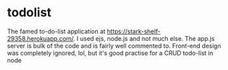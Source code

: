 # todolist
The famed to-do-list application at https://stark-shelf-29358.herokuapp.com/.
I used ejs, node.js and not much else. The app.js server is bulk of the code and 
is fairly well commented to. Front-end design was completely ignored, lol, but it's
good practise for a CRUD todo-list in node
